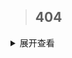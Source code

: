 > ## 404

<details>
<summary>展开查看</summary>
  
  [Home](https://hannah.wang)
  
<pre><code>
System.out.println("Hello to see U!");

</code></pre>
</details>
